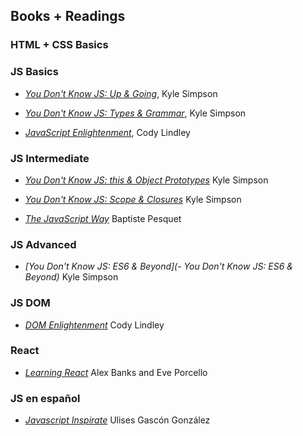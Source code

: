 ## Books + Readings

### HTML + CSS Basics


### JS Basics

- *[You Don't Know JS: Up & Going](https://github.com/getify/You-Dont-Know-JS/blob/master/up%20&%20going/README.md#you-dont-know-js-up--going)*, Kyle Simpson

- *[You Don't Know JS: Types & Grammar](https://github.com/getify/You-Dont-Know-JS/blob/master/types%20&%20grammar/README.md#you-dont-know-js-types--grammar)*, Kyle Simpson

- *[JavaScript Enlightenment](http://www.javascriptenlightenment.com/JavaScript_Enlightenment.pdf)*, Cody Lindley

### JS Intermediate

- *[You Don't Know JS: this & Object Prototypes](#)*
  Kyle Simpson

- *[You Don't Know JS: Scope & Closures](https://github.com/getify/You-Dont-Know-JS/blob/master/scope%20&%20closures/README.md#you-dont-know-js-scope--closures)*
  Kyle Simpson

- *[The JavaScript Way](https://github.com/bpesquet/thejsway)*
  Baptiste Pesquet


### JS Advanced
- *[You Don't Know JS: ES6 & Beyond](- You Don't Know JS: ES6 & Beyond)*
  Kyle Simpson


### JS DOM

- *[DOM Enlightenment](https://doc.lagout.org/programmation/JavaScript/DOM%20Enlightenment_%20Exploring%20JavaScript%20and%20the%20Modern%20DOM%20%5BLindley%202013-03-03%5D.pdf)*
  Cody Lindley


### React

- *[Learning React](http://www.r-5.org/files/books/computers/languages/escss/react/Alex_Banks_and_Eve_Porcello-Learning_React-EN.pdf)*
  Alex Banks and Eve Porcello


### JS en español

- *[Javascript Inspirate](https://leanpub.com/javascript-inspirate)*
  Ulises Gascón González
